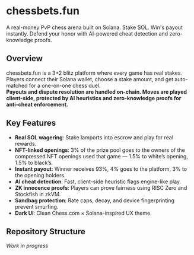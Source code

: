 # chessbets.fun

A real-money PvP chess arena built on Solana. Stake SOL. Win's payout instantly. Defend your honor with AI-powered cheat detection and zero-knowledge proofs.

## Overview

chessbets.fun is a 3+2 blitz platform where every game has real stakes. Players connect their Solana wallet, choose a stake amount, and get auto-matched for a one-on-one chess duel.  
**Payouts and dispute resolution are handled on-chain. Moves are played client-side, protected by AI heuristics and zero-knowledge proofs for anti-cheat enforcement.**

## Key Features

- **Real SOL wagering**: Stake lamports into escrow and play for real rewards.
- **NFT-linked openings**: 3% of the prize pool goes to the owners of the compressed NFT openings used that game — 1.5% to white’s opening, 1.5% to black’s.
- **Instant payout**: Winner receives 93%, 4% goes to the platform, 3% to the opening holders.
- **AI cheat detection**: Fast, client-side heuristic flags engine-like play.
- **ZK innocence proofs**: Players can prove fairness using RISC Zero and Stockfish in zkVM.
- **Sandbag protection**: Rate caps, decay, and device fingerprinting prevent smurfing.
- **Dark UI**: Clean Chess.com × Solana-inspired UX theme.

## Repository Structure

_Work in progress_
